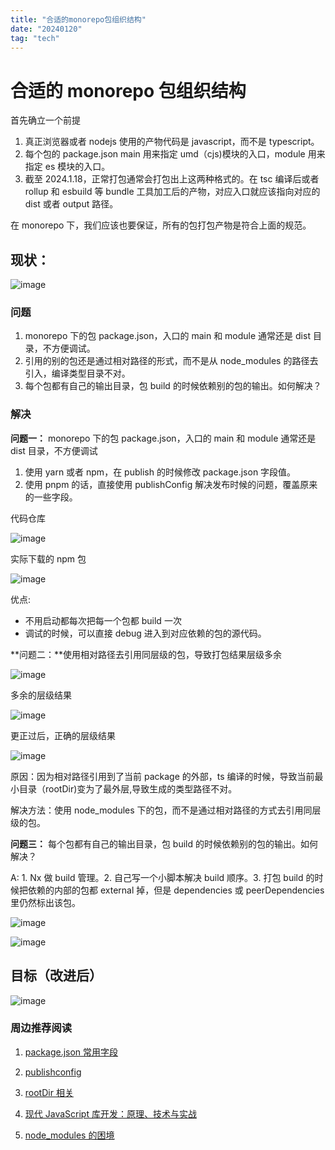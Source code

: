 ```yaml
---
title: "合适的monorepo包组织结构"
date: "20240120"
tag: "tech"
---
```


# 合适的 monorepo 包组织结构

首先确立一个前提

1.  真正浏览器或者 nodejs 使用的产物代码是 javascript，而不是 typescript。
2.  每个包的 package.json main 用来指定 umd（cjs)模块的入口，module 用来指定 es 模块的入口。
3.  截至 2024.1.18，正常打包通常会打包出上这两种格式的。在 tsc 编译后或者 rollup 和 esbuild 等 bundle 工具加工后的产物，对应入口就应该指向对应的 dist 或者 output 路径。

在 monorepo 下，我们应该也要保证，所有的包打包产物是符合上面的规范。

## 现状：

![image](../monorepo结构/现状.png)

### 问题

1.  monorepo 下的包 package.json，入口的 main 和 module 通常还是 dist 目录，不方便调试。
2.  引用的别的包还是通过相对路径的形式，而不是从 node_modules 的路径去引入，编译类型目录不对。
3.  每个包都有自己的输出目录，包 build 的时候依赖别的包的输出。如何解决？

### 解决

**问题一：** monorepo 下的包 package.json，入口的 main 和 module 通常还是 dist 目录，不方便调试

1.  使用 yarn 或者 npm，在 publish 的时候修改 package.json 字段值。
2.  使用 pnpm 的话，直接使用 publishConfig 解决发布时候的问题，覆盖原来的一些字段。

代码仓库

![image](../monorepo结构/image1.jpeg)

实际下载的 npm 包

![image](../monorepo结构/image2.jpeg)

优点:

- 不用启动都每次把每一个包都 build 一次
- 调试的时候，可以直接 debug 进入到对应依赖的包的源代码。

**问题二：**使用相对路径去引用同层级的包，导致打包结果层级多余

![image](../monorepo结构/image3.png)

多余的层级结果

![image](../monorepo结构/image4.png)

更正过后，正确的层级结果

![image](../monorepo结构/image5.png)

原因：因为相对路径引用到了当前 package 的外部，ts 编译的时候，导致当前最小目录（rootDir)变为了最外层,导致生成的类型路径不对。

解决方法：使用 node_modules 下的包，而不是通过相对路径的方式去引用同层级的包。

**问题三：** 每个包都有自己的输出目录，包 build 的时候依赖别的包的输出。如何解决？

A: 1. Nx 做 build 管理。2. 自己写一个小脚本解决 build 顺序。3. 打包 build 的时候把依赖的内部的包都 external 掉，但是 dependencies 或 peerDependencies 里仍然标出该包。

![image](../monorepo结构/image7.jpg)

![image](../monorepo结构/image6.png)

## 目标（改进后）

![image](../monorepo结构/target.png)

### 周边推荐阅读

1.  [package.json 常用字段](https://github.com/stereobooster/package.json#types)

2.  [publishconfig](https://pnpm.io/package_json#publishconfig)
3.  [rootDir 相关](https://www.typescriptlang.org/tsconfig#rootDir)
4.  [现代 JavaScript 库开发：原理、技术与实战](https://book.douban.com/subject/36162488/)
5.  [node_modules 的困境](https://zhuanlan.zhihu.com/p/137535779)
